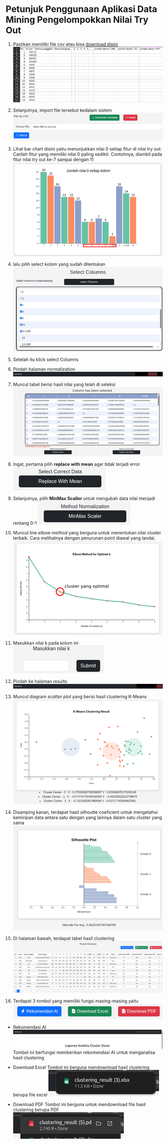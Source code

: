 # Petunjuk Penggunaan Aplikasi Data Mining Pengelompokkan Nilai Try Out

   1. Pastikan memiliki file csv atau bisa [download disini](localhost:8080/download/download-template)    
   ![alt text](/static/content/img/1.png)
   
   2. Selanjutnya, import file tersebut kedalam sistem
   ![alt text](/static/content/img/2.png)

   3. Lihat bar chart disini yaitu menunjukkan nilai 0 setiap fitur di nilai try out. Carilah fitur yang memiliki nilai 0 paling sedikit. Contohnya, diambil pada fitur nilai try out ke-7 sampai dengan 11          
   ![alt text](/static/content/img/3.png)

   4. lalu pilih select kolom yang sudah ditentukan
   ![alt text](/static/content/img/4.png)
   5. Setelah itu klick select Columns
   6. Pindah halaman normalization
   ![alt text](/static/content/img/5.png)

   7. Muncul tabel berisi hasil nilai yang telah di seleksi
   ![alt text](/static/content/img/6.png)

   8. Ingat, pertama pilih **replace with mean** agar tidak terjadi error
   ![alt text](/static/content/img/7.png)

   9. Selanjutnya, pilih **MinMax Scaller** untuk mengubah data nilai menjadi rentang 0-1
   ![alt text](/static/content/img/8.png)

   10. Muncul line *elbow method* yang berguna untuk menentukan nilai cluster terbaik. Cara melihatnya dengan penurunan point diawal yang landai.
   ![alt text](/static/content/img/9.png)

   11. Masukkan nilai k pada kolom ini
   ![alt text](/static/content/img/10.png)

   12. Pindah ke halaman results
   ![alt text](/static/content/img/11.png)

   13. Muncul diagram *scatter plot* yang berisi hasil clustering K-Means
   ![alt text](/static/content/img/12.png)

   14. Disamping kanan, terdapat hasil silhoutte coeficient untuk mengetahui kemiripan data antara satu dengan yang lainnya dalam satu cluster yang sama
   ![alt text](/static/content/img/13.png)

   15. Di halaman bawah, terdapat tabel hasil clustering
   ![alt text](/static/content/img/14.png)

   16. Terdapat 3 tombol yang memiliki fungsi masing-masing yaitu
    ![alt text](/static/content/img/15.png)


* Rekomendasi AI
  ![alt text](/static/content/img/16.png)
  Tombol ini berfungsi memberikan rekomendasi AI untuk menganalisa hasil clustering

* Download Excel
   Tombol ini berguna mendownload hasil clustering berupa file excel
   ![alt text](/static/content/img/17.png)

* Download PDF
   Tombol ini berguna untuk mendownload file hasil clustering berupa PDF
   ![alt text](/static/content/img/18.png)

